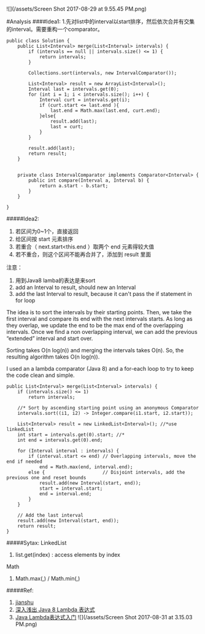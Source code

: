 ![](/assets/Screen Shot 2017-08-29 at 9.55.45 PM.png)

#Analysis
####Idea1:
1.先对list中的interval以start排序，然后依次合并有交集的interval。需要重构一个comparator。
```
public class Solution {
    public List<Interval> merge(List<Interval> intervals) {
        if (intervals == null || intervals.size() <= 1) {
            return intervals;
        }
        
        Collections.sort(intervals, new IntervalComparator());       
  
        List<Interval> result = new ArrayList<Interval>();
        Interval last = intervals.get(0);
        for (int i = 1; i < intervals.size(); i++) {
            Interval curt = intervals.get(i);
            if (curt.start <= last.end ){
                last.end = Math.max(last.end, curt.end);
            }else{
                result.add(last);
                last = curt;
            }
        }
        
        result.add(last);
        return result;
    }
    
    
    private class IntervalComparator implements Comparator<Interval> {
        public int compare(Interval a, Interval b) {
            return a.start - b.start;
        }
    }

}

```

#####Idea2:
1. 若区间为0~1个，直接返回
2. 给区间按 start 元素排序
3. 若重合（ next.start<this.end ）取两个 end 元素得较大值
4. 若不重合，则这个区间不能再合并了，添加到 result 里面

注意：
1. 用到Java8 lamba的表达是来sort
2. add an Interval to result, should new an Interval
3. add the last Interval to result, because it can't pass the if statement in for loop

The idea is to sort the intervals by their starting points. Then, we take the first interval and compare its end with the next intervals starts. As long as they overlap, we update the end to be the max end of the overlapping intervals. Once we find a non overlapping interval, we can add the previous “extended” interval and start over.

Sorting takes O(n log(n)) and merging the intervals takes O(n). So, the resulting algorithm takes O(n log(n)).

I used an a lambda comparator (Java 8) and a for-each loop to try to keep the code clean and simple.



```
public List<Interval> merge(List<Interval> intervals) {
    if (intervals.size() <= 1)
        return intervals;
    
    //* Sort by ascending starting point using an anonymous Comparator
    intervals.sort((i1, i2) -> Integer.compare(i1.start, i2.start));
    
    List<Interval> result = new LinkedList<Interval>(); //*use linkedList
    int start = intervals.get(0).start; //*
    int end = intervals.get(0).end;
    
    for (Interval interval : intervals) {
        if (interval.start <= end) // Overlapping intervals, move the end if needed
            end = Math.max(end, interval.end);
        else {                     // Disjoint intervals, add the previous one and reset bounds
            result.add(new Interval(start, end));
            start = interval.start;
            end = interval.end;
        }
    }
    
    // Add the last interval
    result.add(new Interval(start, end));
    return result;
}
```

#####Sytax:
LinkedList
1. list.get(index) : access elements by index

Math
1. Math.max(,) / Math.min(,)

#####Ref:
1. [jianshu](https://www.jianshu.com/p/0151ea436c9a)
2. [深入浅出 Java 8 Lambda 表达式](http://blog.oneapm.com/apm-tech/226.html)
3.  [Java Lambda表达式入门](http://blog.csdn.net/renfufei/article/details/24600507)
![](/assets/Screen Shot 2017-08-31 at 3.15.03 PM.png)